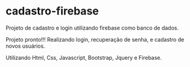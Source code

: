 # cadastro-firebase

Projeto de cadastro e login utilizando firebase como banco de dados.

Projeto pronto!!!
Realizando login, recuperação de senha, e cadastro de novos usuários.

Utilizando Html, Css, Javascript, Bootstrap, Jquery e Firebase.